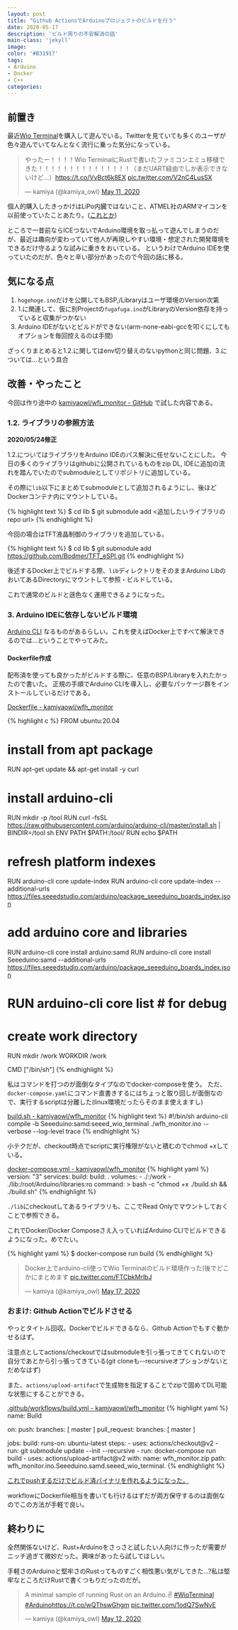 ```yaml
---
layout: post
title: "Github ActionsでArduinoプロジェクトのビルドを行う"
date: 2020-05-17
description: 'ビルド周りの不安解消の話'
main-class: 'jekyll'
image: 
color: '#B31917'
tags:
- Arduino
- Docker
- C++
categories:
---
```


## 前置き

最近[Wio Terminal](https://www.switch-science.com/catalog/6360/)を購入して遊んでいる。Twitterを見ていても多くのユーザが色々遊んでいてなんとなく流行に乗った気分になっている。

<blockquote class="twitter-tweet"><p lang="ja" dir="ltr">やったー！！！！Wio TerminalにRustで書いたファミコンエミュ移植できた！！！！！！！！！！！！！！！（まだUART経由でしか表示できないけど...）<a href="https://t.co/VvBct6k8EX">https://t.co/VvBct6k8EX</a> <a href="https://t.co/V2nC4LusSX">pic.twitter.com/V2nC4LusSX</a></p>&mdash; kamiya (@kamiya_owl) <a href="https://twitter.com/kamiya_owl/status/1259895486816780289?ref_src=twsrc%5Etfw">May 11, 2020</a></blockquote> <script async src="https://platform.twitter.com/widgets.js" charset="utf-8"></script>


個人的購入したきっかけはLiPo内臓ではないこと、ATMEL社のARMマイコンを以前使っていたことあたり。([これとか](http://logiclover.hatenablog.jp/entry/2017/04/29/163108))

ところで一昔前ならICEつないでArduino環境を取っ払って遊んでしまうのだが、最近は趣向が変わっていて他人が再現しやすい環境・想定された開発環境をできるだけ守るような試みに重きをおいている。
というわけでArduino IDEを使っていたのだが、色々と辛い部分があったので今回の話に移る。

## 気になる点

1. `hogehoge.ino`だけを公開してもBSP,/Libraryはユーザ環境のVersion次第
2. 1.に関連して、仮に別Projectの`fugafuga.ino`がLibraryのVersion依存を持っていると収集がつかない
3. Arduino IDEがないとビルドができない(arm-none-eabi-gccを叩くにしてもオプションを毎回控えるのは手間)

ざっくりまとめると1.2.に関してはenv切り替えのないpythonと同じ問題、3.については...という具合

## 改善・やったこと

今回は作り途中の [kamiyaowl/wfi_monitor - GitHub](https://github.com/kamiyaowl/wfh_monitor) で試した内容である。

### 1.2. ライブラリの参照方法

**2020/05/24修正**

1.2.についてはライブラリをArduino IDEのパス解決に任せないことにした。
今日の多くのライブラリはgithubに公開されているものをzip DL, IDEに追加の流れを踏んでいたのでsubmoduleとしてリポジトリに追加している。

その際に`lib`以下にまとめてsubmoduleとして追加されるようにし、後ほどDockerコンテナ内にマウントしている。

{% highlight text %}
$ cd lib
$ git submodule add <追加したいライブラリのrepo url>
{% endhighlight %}

今回の場合はTFT液晶制御のライブラリを追加している。

{% highlight text %}
$ cd lib
$ git submodule add https://github.com/Bodmer/TFT_eSPI.git
{% endhighlight %}

後述するDocker上でビルドする際、`lib`ディレクトリをそのままArduino LibのおいてあるDirectoryにマウントして参照・ビルドしている。

これで通常のビルドと遜色なく運用できるようになった。

### 3. Arduino IDEに依存しないビルド環境

[Arduino CLI](https://github.com/arduino/arduino-cli) なるものがあるらしい。これを使えばDocker上ですべて解決できるのでは...ということでやってみた。

#### Dockerfile作成

配布済を使っても良かったがビルドする際に、任意のBSP/Libraryを入れたかったので書いた。
正規の手順でArduino CLIを導入し、必要なパッケージ群をインストールしているだけである。

[Dockerfile - kamiyaowl/wfh_monitor](https://github.com/kamiyaowl/wfh_monitor/blob/master/Dockerfile)

{% highlight c %}
FROM ubuntu:20.04

# install from apt package

RUN apt-get update && apt-get install -y curl

# install arduino-cli

RUN mkdir -p /tool
RUN curl -fsSL https://raw.githubusercontent.com/arduino/arduino-cli/master/install.sh | BINDIR=/tool sh
ENV PATH $PATH:/tool/
RUN echo $PATH

# refresh platform indexes

RUN arduino-cli core update-index
RUN arduino-cli core update-index --additional-urls https://files.seeedstudio.com/arduino/package_seeeduino_boards_index.json

# add arduino core and libraries

RUN arduino-cli core install arduino:samd
RUN arduino-cli core install Seeeduino:samd --additional-urls https://files.seeedstudio.com/arduino/package_seeeduino_boards_index.json
# RUN arduino-cli core list # for debug


# create work directory

RUN mkdir /work
WORKDIR /work

CMD ["/bin/sh"]
{% endhighlight %}

私はコマンドを打つのが面倒なタイプなのでdocker-composeを使う。
ただ、`docker-compose.yaml`にコマンド直書きするにはちょっと取り回しが面倒なので、実行するscriptは分離した(linux環境だったらそのまま使えますし)

[build.sh - kamiyaowl/wfh_monitor](https://github.com/kamiyaowl/wfh_monitor/blob/master/build.sh)
{% highlight text %}
#!/bin/sh
arduino-cli compile -b Seeeduino:samd:seeed_wio_terminal ./wfh_monitor.ino --verbose --log-level trace
{% endhighlight %}

小テクだが、checkout時点でscriptに実行権限がないと積むのでchmod +xしている。

[docker-compose.yml - kamiyaowl/wfh_monitor](https://github.com/kamiyaowl/wfh_monitor/blob/master/docker-compose.yml)
{% highlight yaml %}
version: "3"
services:
    build:
      build: .
      volumes:
        - ./:/work
        - ./lib:/root/Arduino/libraries:ro
      command: >
        bash -c "chmod +x ./build.sh && ./build.sh"
{% endhighlight %}

`./lib`にcheckoutしてあるライブラリも、ここでRead Onlyでマウントしておくことで参照できる。

これでDocker/Docker Composeさえ入っていればArduino CLIでビルドできるようになった。めでたい。

{% highlight yaml %}
$ docker-compose run build
{% endhighlight %}

<blockquote class="twitter-tweet"><p lang="ja" dir="ltr">Docker上でarduino-cli使ってWio Terminalのビルド環境作った(後でどこかにまとめます <a href="https://t.co/FTCbkMrlbJ">pic.twitter.com/FTCbkMrlbJ</a></p>&mdash; kamiya (@kamiya_owl) <a href="https://twitter.com/kamiya_owl/status/1261942881335406594?ref_src=twsrc%5Etfw">May 17, 2020</a></blockquote> <script async src="https://platform.twitter.com/widgets.js" charset="utf-8"></script>

### おまけ: Github Actionでビルドさせる

やっとタイトル回収。Dockerでビルドできるなら、Github Actionでもすぐ動かせるはず。

注意点としてactions/checkoutではsubmoduleを引っ張ってきてくれないので自分であとから引っ張ってきている(git cloneも--recursiveオプションがないとだめなはず)

また、`actions/upload-artifact`で生成物を指定することでzipで固めてDL可能な状態にすることができる。

[.github/workflows/build.yml - kamiyaowl/wfh_monitor](https://github.com/kamiyaowl/wfh_monitor/blob/master/.github/workflows/build.yml)
{% highlight yaml %}
name: Build

on:
  push:
    branches: [ master ]
  pull_request:
    branches: [ master ]

jobs:
  build:
    runs-on: ubuntu-latest
    steps:
    - uses: actions/checkout@v2
    - run: git submodule update --init --recursive
    - run: docker-compose run build
    - uses: actions/upload-artifact@v2
      with:
        name: wfh_monitor.zip
        path: wfh_monitor.ino.Seeeduino.samd.seeed_wio_terminal.
{% endhighlight %}

[これでpushするだけでビルド済バイナリを作れるようになった。](https://github.com/kamiyaowl/wfh_monitor/actions/runs/107319698)

workflowにDockerfile相当を書いても行けるはずだが両方保守するのは面倒なのでこの方法が手軽で良い。

## 終わりに

全然関係ないけど、Rust+Arduinoをさっさと試したい人向けに作ったが需要がニッチ過ぎて微妙だった。興味があったら試してほしい。

手軽さのArduinoと堅牢さのRustってものすごく相性悪い気がしてきた...?私は堅牢なところだけRustで書くつもりだったのだが。

<blockquote class="twitter-tweet"><p lang="en" dir="ltr">A minimal sample of running Rust on an Arduino.✌ <a href="https://twitter.com/hashtag/WioTerminal?src=hash&amp;ref_src=twsrc%5Etfw">#WioTerminal</a> <a href="https://twitter.com/hashtag/Arduino?src=hash&amp;ref_src=twsrc%5Etfw">#Arduino</a><a href="https://t.co/wQThswGhgm">https://t.co/wQThswGhgm</a> <a href="https://t.co/1odQ7SwNvE">pic.twitter.com/1odQ7SwNvE</a></p>&mdash; kamiya (@kamiya_owl) <a href="https://twitter.com/kamiya_owl/status/1260276824484896774?ref_src=twsrc%5Etfw">May 12, 2020</a></blockquote> <script async src="https://platform.twitter.com/widgets.js" charset="utf-8"></script>